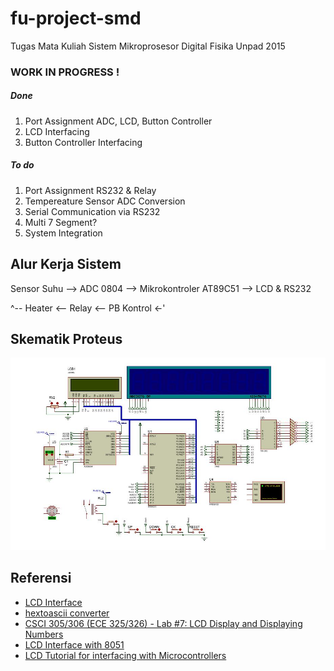 # fu-project-smd
Tugas Mata Kuliah Sistem Mikroprosesor Digital Fisika Unpad 2015

### WORK IN PROGRESS !
##### Done
1. Port Assignment ADC, LCD, Button Controller
2. LCD Interfacing
3. Button Controller Interfacing

##### To do
1. Port Assignment RS232 & Relay
2. Tempereature Sensor ADC Conversion
3. Serial Communication via RS232
4. Multi 7 Segment?
5. System Integration

## Alur Kerja Sistem
Sensor Suhu --> ADC 0804 --> Mikrokontroler AT89C51 --> LCD & RS232

^-- Heater <-- Relay <-- PB Kontrol <-'   

## Skematik Proteus
![alt text](https://raw.githubusercontent.com/hyuwah/fu-project-smd/master/Screenshot.JPG "Skematik Proteus")

## Referensi
* [LCD Interface](http://8051programming.blogspot.co.id/2014/02/8051-lcd-interface.html)
* [hextoascii converter](http://www.dnatechindia.com/8-bit-HEX-to-ASCII-Convertor.html)
* [CSCI 305/306 (ECE 325/326) - Lab #7: LCD Display and Displaying Numbers](http://mathcs.slu.edu/~fritts/csci305/labs/lab7.html)
* [LCD Interface with 8051](http://ramoliyabiren.blogspot.co.id/2011/12/lcd-16x2-interface-with-8051.html)
* [LCD Tutorial for interfacing with Microcontrollers](http://www.8051projects.net/lcd-interfacing/index.php)
